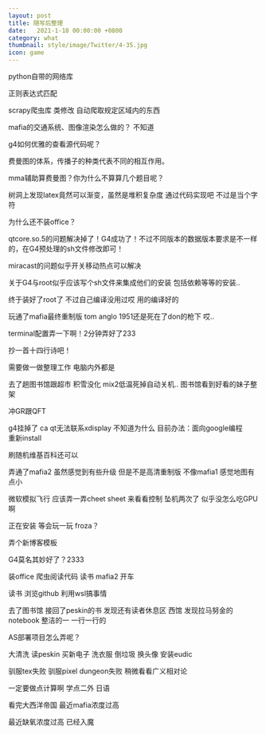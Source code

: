 ```yaml
---
layout: post
title: 随写后整理
date:   2021-1-18 00:00:00 +0800
category: what
thumbnail: style/image/Twitter/4-35.jpg
icon: game
---
```


python自带的网络库

正则表达式匹配

scrapy爬虫库  类修改  自动爬取规定区域内的东西

mafia的交通系统、图像渲染怎么做的？
    不知道

g4如何优雅的查看源代码呢？

费曼图的体系，传播子的种类代表不同的相互作用。

mma辅助算费曼图？你为什么不算算几个题目呢？

树洞上发现latex竟然可以渐变，虽然是堆积复杂度  通过代码实现吧   不过是当个字符

为什么还不装office？

qtcore.so.5的问题解决掉了！G4成功了！不过不同版本的数据版本要求是不一样的，在G4预处理的sh文件修改即可！

miracast的问题似乎开关移动热点可以解决

关于G4与root似乎应该写个sh文件来集成他们的安装 包括依赖等等的安装..   

终于装好了root了  不过自己编译没用过哎     用的编译好的  

玩通了mafia最终重制版  tom anglo 1951还是死在了don的枪下 哎..

terminal配置弄一下啊！2分钟弄好了233  

抄一首十四行诗吧！

需要做一做整理工作   电脑内外都是

去了趟图书馆跟超市  积雪没化  mix2低温死掉自动关机..  图书馆看到好看的妹子整架

冲GR跟QFT

g4挂掉了 ca   qt无法联系xdisplay 不知道为什么 
    目前办法：面向google编程  
    重新install
    
刷随机维基百科还可以

弄通了mafia2  虽然感觉到有些升级  但是不是高清重制版 不像mafia1  感觉地图有点小

微软模拟飞行  应该弄一弄cheet sheet  来看看控制  坠机两次了  似乎没怎么吃GPU啊

正在安装 等会玩一玩 froza？

弄个新博客模板

G4莫名其妙好了？2333

装office   爬虫阅读代码  读书  mafia2  开车

读书 浏览github 利用wsl搞事情

去了图书馆 接回了peskin的书  发现还有读者休息区 西馆 发现拉马努金的notebook  整洁的一  一行一行的

AS部署项目怎么弄呢？

大清洗 读peskin  买新电子  洗衣服  倒垃圾  换头像  安装eudic

驯服tex失败 驯服pixel dungeon失败  稍微看看广义相对论

一定要做点计算啊  学点二外 日语 

看完大西洋帝国 最近mafia浓度过高

最近缺氧浓度过高  已经入魔  




































































